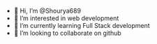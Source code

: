 - 👋 Hi, I’m @Shourya689
- 👀 I’m interested in web development
- 🌱 I’m currently learning Full Stack development
- 💞️ I’m looking to collaborate on github

<!---
Shourya689/Shourya689 is a ✨ special ✨ repository because its `README.md` (this file) appears on your GitHub profile.
You can click the Preview link to take a look at your changes.
--->
